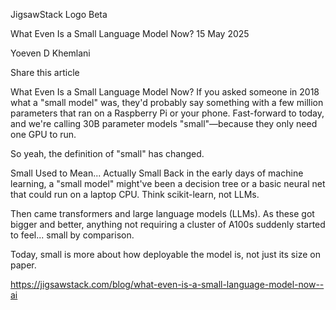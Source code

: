 JigsawStack Logo
Beta

What Even Is a Small Language Model Now?
15 May 2025


Yoeven D Khemlani

Share this article




What Even Is a Small Language Model Now?
If you asked someone in 2018 what a "small model" was, they'd probably say something with a few million parameters that ran on a Raspberry Pi or your phone. Fast-forward to today, and we're calling 30B parameter models "small"—because they only need one GPU to run.

So yeah, the definition of "small" has changed.

Small Used to Mean... Actually Small
Back in the early days of machine learning, a "small model" might've been a decision tree or a basic neural net that could run on a laptop CPU. Think scikit-learn, not LLMs.

Then came transformers and large language models (LLMs). As these got bigger and better, anything not requiring a cluster of A100s suddenly started to feel... small by comparison.

Today, small is more about how deployable the model is, not just its size on paper.

https://jigsawstack.com/blog/what-even-is-a-small-language-model-now--ai